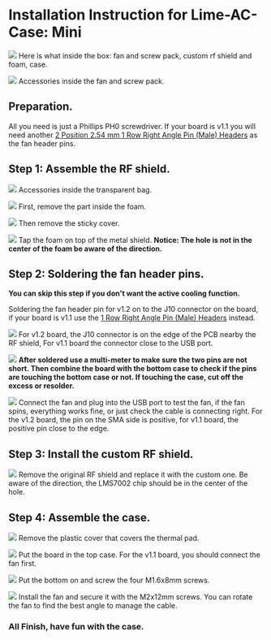 # Installation Instruction for Lime-AC-Case: Mini

![](images/mini/IMG_7988.JPG)
Here is what inside the box: fan and screw pack, custom rf shield and foam, case.

![](images/mini/IMG_5003.JPG)
Accessories inside the fan and screw pack.

## Preparation.
All you need is just a Phillips PH0 screwdriver. If your board is v1.1 you will need another [2 Position 2.54 mm 1 Row Right Angle Pin (Male) Headers](https://www.mouser.com/ProductDetail/Molex/22-28-6100?qs=sGAEpiMZZMs%252BGHln7q6pmxD%2F5kNJnZVeZUjU%2FPShYi4%3D) as the fan header pins.

## Step 1: Assemble the RF shield.

![](images/mini/IMG_7895.JPG)
Accessories inside the transparent bag.

![](images/mini/IMG_7519.JPG)
First, remove the part inside the foam.

![](images/mini/IMG_8320.JPG)
Then remove the sticky cover.

![](images/mini/IMG_7182.JPG)
Tap the foam on top of the metal shield. **Notice: The hole is not in the center of the foam be aware of the direction.**

## Step 2: Soldering the fan header pins.
**You can skip this step if you don't want the active cooling function.**

Soldering the fan header pin for v1.2 on to the J10 connector on the board, if your board is v1.1 use the [1 Row Right Angle Pin (Male) Headers](https://www.mouser.com/ProductDetail/Molex/22-28-6100?qs=sGAEpiMZZMs%252BGHln7q6pmxD%2F5kNJnZVeZUjU%2FPShYi4%3D) instead. 

![](images/mini/IMG_9101.png)
For v1.2 board, the J10 connector is on the edge of the PCB nearby the RF shield, For v1.1 board the connector close to the USB port.

![](images/mini/IMG_9100.png)
**After soldered use a multi-meter to make sure the two pins are not short. Then combine the board with the bottom case to check if the pins are touching the bottom case or not. If touching the case, cut off the excess or resolder.**

![](images/mini/IMG_9102.png)
Connect the fan and plug into the USB port to test the fan, if the fan spins, everything works fine, or just check the cable is connecting right.
For the v1.2 board, the pin on the SMA side is positive, for v1.1 board, the positive pin close to the edge.

## Step 3: Install the custom RF shield.

![](images/mini/IMG_4427.JPG)
Remove the original RF shield and replace it with the custom one. Be aware of the direction, the LMS7002 chip should be in the center of the hole.

## Step 4: Assemble the case.

![](images/mini/IMG_5382.JPG)
Remove the plastic cover that covers the thermal pad.

![](images/mini/IMG_7277.JPG)
Put the board in the top case. For the v1.1 board, you should connect the fan first.

![](images/mini/IMG_9756.JPG)
Put the bottom on and screw the four M1.6x8mm screws.

![](images/mini/IMG_5326.JPG)
Install the fan and secure it with the M2x12mm screws. You can rotate the fan to find the best angle to manage the cable.

### All Finish, have fun with the case.